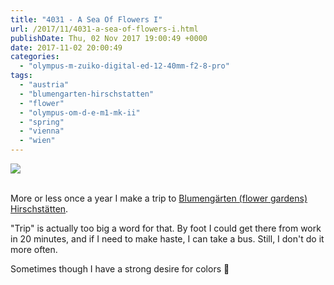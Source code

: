 ```yaml
---
title: "4031 - A Sea Of Flowers I"
url: /2017/11/4031-a-sea-of-flowers-i.html
publishDate: Thu, 02 Nov 2017 19:00:49 +0000
date: 2017-11-02 20:00:49
categories: 
  - "olympus-m-zuiko-digital-ed-12-40mm-f2-8-pro"
tags: 
  - "austria"
  - "blumengarten-hirschstatten"
  - "flower"
  - "olympus-om-d-e-m1-mk-ii"
  - "spring"
  - "vienna"
  - "wien"
---
```

<div class="container">
<div class="center"><a target="_blank" href="https://d25zfm9zpd7gm5.cloudfront.net/1200x1200/2017/20170502_170115_lr.jpg"><img class="webfeedsFeaturedVisual" src="https://d25zfm9zpd7gm5.cloudfront.net/0600x0600/2017/20170502_170115_lr.jpg" /></a></div>
</div>
<br />

<a target="_blank" href="https://d25zfm9zpd7gm5.cloudfront.net/1200x1200/2017/20170502_164803_lr.jpg"><img style="margin: 0pt 0px 0pt 10px; float: right;" src="https://d25zfm9zpd7gm5.cloudfront.net/0150x0150/2017/20170502_164803_lr.jpg" alt="" border="0" /></a> More or less once a year I make a trip to <a href="https://de.wikipedia.org/wiki/Blumeng%C3%A4rten_Hirschstetten" rel="noopener" target="_blank">Blumengärten (flower gardens) Hirschstätten</a>. 

<a target="_blank" href="https://d25zfm9zpd7gm5.cloudfront.net/1200x1200/2017/20170502_165953_lr.jpg"><img style="margin: 0pt 10px 0pt 0px; float: left;" src="https://d25zfm9zpd7gm5.cloudfront.net/0150x0150/2017/20170502_165953_lr.jpg" alt="" border="0" /></a> "Trip" is actually too big a word for that. By foot I could get there from work in 20 minutes, and if I need to make haste, I can take a bus. Still, I don't do it more often. 

Sometimes though I have a strong desire for colors 🙂



